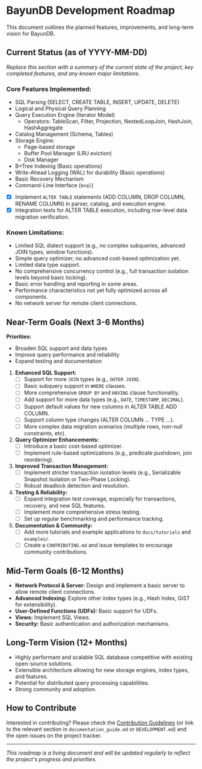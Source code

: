 # BayunDB Development Roadmap

This document outlines the planned features, improvements, and long-term vision for BayunDB.

## Current Status (as of YYYY-MM-DD)

*Replace this section with a summary of the current state of the project, key completed features, and any known major limitations.*

### Core Features Implemented:

*   SQL Parsing (SELECT, CREATE TABLE, INSERT, UPDATE, DELETE)
*   Logical and Physical Query Planning
*   Query Execution Engine (Iterator Model)
    *   Operators: TableScan, Filter, Projection, NestedLoopJoin, HashJoin, HashAggregate
*   Catalog Management (Schema, Tables)
*   Storage Engine:
    *   Page-based storage
    *   Buffer Pool Manager (LRU eviction)
    *   Disk Manager
*   B+Tree Indexing (Basic operations)
*   Write-Ahead Logging (WAL) for durability (Basic operations)
*   Basic Recovery Mechanism
*   Command-Line Interface (`bnql`)
*   [x] Implement `ALTER TABLE` statements (ADD COLUMN, DROP COLUMN, RENAME COLUMN) in parser, catalog, and execution engine.
*   [x] Integration tests for ALTER TABLE execution, including row-level data migration verification.

### Known Limitations:

*   Limited SQL dialect support (e.g., no complex subqueries, advanced JOIN types, window functions).
*   Simple query optimizer; no advanced cost-based optimization yet.
*   Limited data type support.
*   No comprehensive concurrency control (e.g., full transaction isolation levels beyond basic locking).
*   Basic error handling and reporting in some areas.
*   Performance characteristics not yet fully optimized across all components.
*   No network server for remote client connections.

## Near-Term Goals (Next 3-6 Months)

**Priorities:**
- Broaden SQL support and data types
- Improve query performance and reliability
- Expand testing and documentation

1.  **Enhanced SQL Support:**
    *   [ ] Support for more `JOIN` types (e.g., `OUTER JOIN`).
    *   [ ] Basic subquery support in `WHERE` clauses.
    *   [ ] More comprehensive `GROUP BY` and `HAVING` clause functionality.
    *   [ ] Add support for more data types (e.g., `DATE`, `TIMESTAMP`, `DECIMAL`).
    *   [ ] Support default values for new columns in ALTER TABLE ADD COLUMN.
    *   [ ] Support column type changes (ALTER COLUMN ... TYPE ...).
    *   [ ] More complex data migration scenarios (multiple rows, non-null constraints, etc).
2.  **Query Optimizer Enhancements:**
    *   [ ] Introduce a basic cost-based optimizer.
    *   [ ] Implement rule-based optimizations (e.g., predicate pushdown, join reordering).
3.  **Improved Transaction Management:**
    *   [ ] Implement stricter transaction isolation levels (e.g., Serializable Snapshot Isolation or Two-Phase Locking).
    *   [ ] Robust deadlock detection and resolution.
4.  **Testing & Reliability:**
    *   [ ] Expand integration test coverage, especially for transactions, recovery, and new SQL features.
    *   [ ] Implement more comprehensive stress testing.
    *   [ ] Set up regular benchmarking and performance tracking.
5.  **Documentation & Community:**
    *   [ ] Add more tutorials and example applications to `docs/tutorials` and `examples/`.
    *   [ ] Create a `CONTRIBUTING.md` and issue templates to encourage community contributions.

## Mid-Term Goals (6-12 Months)

*   **Network Protocol & Server:** Design and implement a basic server to allow remote client connections.
*   **Advanced Indexing:** Explore other index types (e.g., Hash Index, GiST for extensibility).
*   **User-Defined Functions (UDFs):** Basic support for UDFs.
*   **Views:** Implement SQL Views.
*   **Security:** Basic authentication and authorization mechanisms.

## Long-Term Vision (12+ Months)

*   Highly performant and scalable SQL database competitive with existing open-source solutions.
*   Extensible architecture allowing for new storage engines, index types, and features.
*   Potential for distributed query processing capabilities.
*   Strong community and adoption.

## How to Contribute

Interested in contributing? Please check the [Contribution Guidelines](CONTRIBUTING.md) (or link to the relevant section in `documentation_guide.md` or `DEVELOPMENT.md`) and the open issues on the project tracker.

---
*This roadmap is a living document and will be updated regularly to reflect the project's progress and priorities.* 
